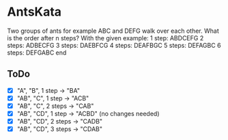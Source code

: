 # AntsKata
Two groups of ants for example ABC and DEFG walk over each other. What is the order after n steps?
With the given example:
1 step: ABDCEFG
2 steps: ADBECFG
3 steps: DAEBFCG
4 steps: DEAFBGC
5 steps: DEFAGBC
6 steps: DEFGABC
end

## ToDo
- [x] "A", "B", 1 step -> "BA"
- [x] "AB", "C", 1 step -> "ACB"
- [x] "AB", "C", 2 steps -> "CAB"
- [x] "AB", "CD", 1 step -> "ACBD" (no changes needed)
- [x] "AB", "CD", 2 steps -> "CADB"
- [x] "AB", "CD", 3 steps -> "CDAB"